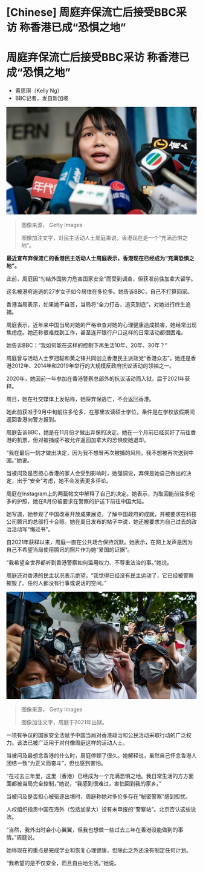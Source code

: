 # [Chinese] 周庭弃保流亡后接受BBC采访 称香港已成“恐惧之地”

#  周庭弃保流亡后接受BBC采访 称香港已成“恐惧之地”

  * 黄思琪（Kelly Ng） 
  * BBC记者，发自新加坡 


![Agnes Chow](_131946326_gettyimages-1164773236.jpg)

> 图像来源，  Getty Images
>
> 图像加注文字，对民主活动人士周庭来说，香港现在是一个“充满恐惧之地”。

**最近宣布弃保流亡的香港民主活动人士周庭表示，香港现在已经成为“充满恐惧之地”。**

此前，周庭因“勾结外国势力危害国家安全”而受到调查，但获准前往加拿大留学。

这名被港府追逃的27岁女子如今居住在多伦多。她告诉BBC，自己不打算回家。

香港当局表示，如果她不自首，当局将“全力打击，追究到底”，对她进行终生追捕。

周庭表示，近年来中国当局对她的严格审查对她的心理健康造成损害，她经常出现焦虑症。她还称很难找到工作，甚至连开银行户口这样的日常活动都很困难。

她告诉BBC：“我如何能在这样的控制下再生活10年、20年、30年？”

周庭曾与活动人士罗冠聪和黄之锋共同创立香港民主派政党“香港众志”。她还是香港2012年、2014年和2019年举行的大规模反政府抗议活动的领袖之一。

2020年，她因前一年参加在香港警察总部外的抗议活动而入狱，后于2021年获释。

周日，她在社交媒体上发帖称，她将弃保逃亡，不会返回香港。

她此前获准于9月中旬前往多伦多，在那里攻读硕士学位，条件是在学校放假期间返回香港向警方报到。

周庭告诉BBC，她是在11月份才做出弃保的决定。她在一个月前已经买好了前往香港的机票，但对被捕或不被允许返回加拿大的恐惧使她退却。

“我在最后一刻才做出决定，因为我不想冒再次被捕的风险。我不想被再次送到中国。”她说。

当被问及是否担心香港的家人会受到影响时，她强调说，弃保是她自己做出的决定，出于“安全”考虑，她不会发表更多评论。

周庭在Instagram上的两篇帖文中解释了自己的决定。她表示，为取回能前往多伦多的护照，她在8月份被要求在警察的护送下前往中国大陆。

她写道，她参观了中国改革开放成果展览，了解中国政府的成就，并被要求在科技公司腾讯的总部打卡合照。她在周日发布的帖子中说，她还被要求为自己过去的政治活动写“悔过书”。

自2021年获释以来，周庭一直在公共场合保持沉默。她表示，在网上发声是因为自己不希望当局使用腾讯的照片作为她“爱国的证据”。

“我希望全世界都听到香港警察如何滥用权力、不尊重法治的事。”她说。

周庭还对香港的民主状况表示绝望。“我觉得已经没有民主运动了，它已经被警察摧毁了。任何人都没有行事或说话的空间。”

![Hong Kong pro-democracy activist Agnes Chow](_131946121_gettyimages-1233402217.jpg)

> 图像来源，  Getty Images
>
> 图像加注文字，周庭于2021年出狱。

一项有争议的国家安全法赋予中国当局对香港政治和公民活动采取行动的广泛权力。该法已被广泛用于对付像周庭这样的活动人士。

当被问及最想念香港的什么时，周庭停顿了很久。她解释说，虽然自己怀念香港人团结一致“为正义而奋斗”，但也感到害怕。

“在过去三年里，这里（香港）已经成为一个充满恐惧之地。我日常生活的方方面面都被当局完全控制，”她说，“我感到很难过，害怕回到我的家乡。”

当被问及是否担心被驱逐出境时，周庭称她对多伦多存在“秘密警察”感到担忧。

人权组织指责中国在海外（包括加拿大）设有未申报的“警察站”。北京否认这些说法。

“当然，我外出时会小心翼翼，但我也想做一些过去三年在香港没能做到的事情。”周庭说。

她称现在的重点是完成学业和恢复心理健康，但除此之外还没有制定任何计划。

“我希望的是不仅安全，而且自由地生活。”她说。


